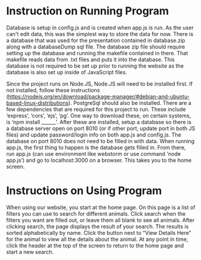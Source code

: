 # Instruction on Running Program
Database is setup in config.js and is created when app.js is run. As the user can't edit data, this was the simplest way to store the data for now. There is a database that was used for the presentation contained in database.zip along with a databaseDump sql file. The database zip file should require setting up the database and running the makefile contained in there. That makefile reads data from .txt files and puts it into the database. This database is not required to be set up prior to running the website as the database is also set up inside of JavaScript files.

Since the project runs on Node.JS, Node.JS will need to be installed first. If not installed, follow these instructions (https://nodejs.org/en/download/package-manager/#debian-and-ubuntu-based-linux-distributions). PostgreSql should also be installed. There are a few dependencies that are required for this project to run. These include ‘express’, ‘cors’, ‘ejs’, ‘pg’. One way to download these, on certain systems, is ‘npm install ______’. After these are installed, setup a database so there is a database server open on port 8010 (or if other port, update port in both JS files) and update password/login info on both app.js and config.js. The database on port 8010 does not need to be filled in with data. When running app.js, the first thing to happen is the database gets filled in.  From there, run app.js (can use environment like webstorm or use command ‘node app.js’) and go to localhost:3000 on a browser. This takes you to the home screen.

# Instructions on Using Program
When using our website, you start at the home page. On this page is a list of filters you can use to search for different animals. Click search when the filters you want are filled out, or leave them all blank to see all animals. After clicking search, the page displays the result of your search. The results is sorted alphabetically by name. Click the button next to “View Details Here” for the animal to view all the details about the animal. At any point in time, click the header at the top of the screen to return to the home page and start a new search.
